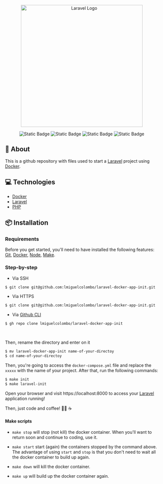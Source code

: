 <p align="center"><a href="https://laravel.com" target="_blank"><img src="https://raw.githubusercontent.com/laravel/art/master/logo-lockup/5%20SVG/2%20CMYK/1%20Full%20Color/laravel-logolockup-cmyk-red.svg" width="400" alt="Laravel Logo"></a></p>

<p align="center">
<img alt="Static Badge" src="https://img.shields.io/badge/node-v18.13.0-green">
<img alt="Static Badge" src="https://img.shields.io/badge/npm-v8.19.0-green">
<img alt="Static Badge" src="https://img.shields.io/badge/php-v8.1.11-blue?logo=php">
<img alt="Static Badge" src="https://img.shields.io/badge/laravel-v10.0-color?logo=laravel&color=%23fe2d1f">
</p>

## 🔖 About

This is a github repository with files used to start a [Laravel](https://laravel.com) project using [Docker](https://www.docker.com/).

## 💻 Technologies

- [Docker](https://www.docker.com/)
- [Laravel](https://laravel.com/)
- [PHP](https://www.php.net)

## 📦 Installation

### Requirements

Before you get started, you'll need to have installed the following
features: [Git](https://git-scm.com), [Docker](https://www.docker.com/), [Node](https://nodejs.org), [Make](https://www.gnu.org/software/make/#download).
<br>

### Step-by-step

- Via SSH

```zsh
$ git clone git@github.com:lmiguelcolombo/laravel-docker-app-init.git
```

- Via HTTPS

```zsh
$ git clone git@github.com:lmiguelcolombo/laravel-docker-app-init.git
```

- Via [Github CLI](https://cli.github.com/)

```zsh
$ gh repo clone lmiguelcolombo/laravel-docker-app-init
```

<br>

Then, rename the directory and enter on it

```zsh
$ mv laravel-docker-app-init name-of-your-directoy
$ cd name-of-your-directoy
```

Then, you're going to access the `docker-compose.yml` file and replace the `xxxxx` with the name of your project. After that, run the following commands:

```zsh
$ make init
$ make laravel-init
```

Open your browser and visit https://localhost:8000 to access your [Laravel](https://laravel.com) application running!

Then, just code and coffee! 🧑‍💻 ☕️

#### Make scripts

- `make stop` will stop (not kill) the docker container. When you'll want to return soon and continue to coding, use it.

- `make start` start (again) the containers stopped by the command above. The advantage of using `start` and `stop` is that you don't need to wait all the docker container to build up again.

- `make down` will kill the docker container.

- `make up` will build up the docker container again.
